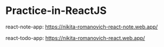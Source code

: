 # Practice-in-ReactJS
react-note-app: https://nikita-romanovich-react-note.web.app/

react-todo-app: https://nikita-romanovich-react.web.app/
